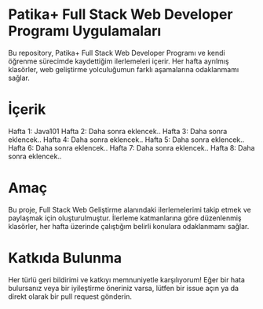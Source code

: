 # Patika+ Full Stack Web Developer Programı Uygulamaları

Bu repository, Patika+ Full Stack Web Developer Programı ve kendi öğrenme sürecimde kaydettiğim ilerlemeleri içerir.
Her hafta ayrılmış klasörler, web geliştirme yolculuğumun farklı aşamalarına odaklanmamı sağlar.

# İçerik
Hafta 1: Java101
Hafta 2: Daha sonra eklencek..
Hafta 3: Daha sonra eklencek..
Hafta 4: Daha sonra eklencek..
Hafta 5: Daha sonra eklencek..
Hafta 6: Daha sonra eklencek..
Hafta 7: Daha sonra eklencek..
Hafta 8: Daha sonra eklencek..

# Amaç
Bu proje, Full Stack Web Geliştirme alanındaki ilerlemelerimi takip etmek ve paylaşmak için oluşturulmuştur. İlerleme katmanlarına göre düzenlenmiş klasörler, her hafta üzerinde çalıştığım belirli konulara odaklanmamı sağlar.

# Katkıda Bulunma
Her türlü geri bildirimi ve katkıyı memnuniyetle karşılıyorum! Eğer bir hata bulursanız veya bir iyileştirme öneriniz varsa, lütfen bir issue açın ya da direkt olarak bir pull request gönderin.
